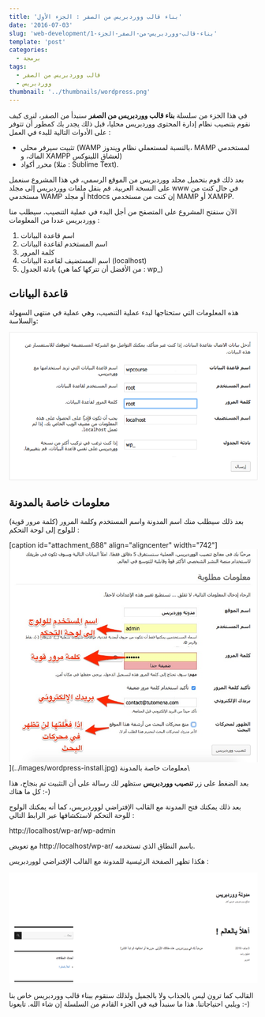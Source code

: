 ```yaml
---
title: 'بناء قالب ووردبريس من الصفر : الجزء الأول'
date: '2016-07-03'
slug: 'web-development/بناء-قالب-ووردبريس-من-الصفر-الجزء-1'
template: 'post'
categories:
  - برمجة
tags:
  - قالب ووردبريس من الصفر
  - ووردبريس
thumbnail: '../thumbnails/wordpress.png'
---
```


في هذا الجزء من سلسلة **بناء قالب ووردبريس من الصفر** سنبدأ من الصفر، لنرى كيف نقوم بتنصيب نظام إدارة المحتوى ووردبريس محليا، قبل ذلك يجدر بك كمطور أن تتوفر على الأدوات التالية للبدء في العمل :

- تثبيت سيرفر محلي (WAMP بالنسبة لمستعملي نظام ويندوز، MAMP لمستخدمي الماك، و XAMPP لعشاق اللينوكس)
- محرر أكواد (مثلا : Sublime Text).

بعد ذلك قوم بتحميل مجلد ووردبريس من الموقع الرسمي، في هذا المشروع سنعمل على النسخة العربية. قم بنقل ملفات ووردبريس إلى مجلد www في حال كنت من مستخدمي WAMP أو مجلد htdocs إن كنت من مستخدمي MAMP أو XAMPP.

الآن سنفتح المشروع على المتصفح من أجل البدء في عملية التنصيب. سيطلب منا ووردبريس عددا من المعلومات :

1. اسم قاعدة البيانات
2. اسم المستخدم لقاعدة البيانات
3. كلمة المرور
4. اسم المستضيف لقاعدة البيانات (localhost)
5. بادئة الجدول (من الأفضل أن تتركها كما هي : wp\_)

## قاعدة البيانات

هذه المعلومات التي ستحتاجها لبدء عملية التنصيب، وهي عملية في منتهى السهولة والسلاسة:

[![قاعدة البيانات الخاصة بووردبريس](../images/wordpress-database-install.png)](../images/wordpress-database-install.png)

## معلومات خاصة بالمدونة

بعد ذلك سيطلب منك اسم المدونة واسم المستخدم وكلمة المرور (كلمة مرور قوية) للولوج إلى لوحة التحكم :

[caption id="attachment_688" align="aligncenter" width="742"]![معلومات خاصة بالمدونة](../images/wordpress-install.jpg)](../images/wordpress-install.jpg) معلومات خاصة بالمدونة\

بعد الضغط على زر **تنصيب ووردبريس** ستظهر لك رسالة على أن التثبيت تم بنجاح، هذا كل ما هناك :-)

بعد ذلك يمكنك فتح المدونة مع القالب الإفتراضي لووردبريس، كما أنه يمكنك الولوج للوحة التحكم لاستكشافها عبر الرابط التالي :

http://localhost/wp-ar/wp-admin

مع تعويض http://localhost/wp-ar/ باسم النطاق الذي تستخدمه.

هكذا تظهر الصفحة الرئيسية للمدونة مع القالب الإفتراضي لووردبريس :

[![wordpress home page](../images/wordpress-home.png)](../images/wordpress-home.png)

القالب كما ترون ليس بالجذاب ولا بالجميل ولذلك سنقوم ببناء قالب ووردبريس خاص بنا ويلبي احتياجاتنا. هذا ما سنبدأ فيه في الجزء القادم من السلسلة إن شاء الله. تابعونا :-)
